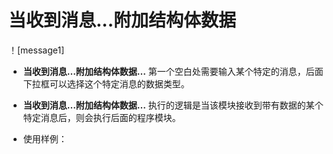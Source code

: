 # 当收到消息...附加结构体数据

！[message1]

* **当收到消息...附加结构体数据...** 第一个空白处需要输入某个特定的消息，后面下拉框可以选择这个特定消息的数据类型。

* **当收到消息...附加结构体数据...** 执行的逻辑是当该模块接收到带有数据的某个特定消息后，则会执行后面的程序模块。

* 使用样例：